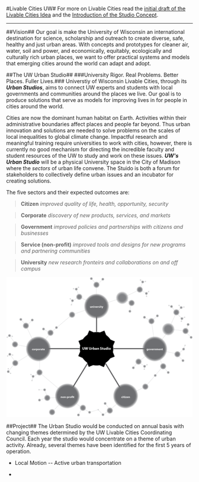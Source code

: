 #Livable Cities UW#
For more on Livable Cities read the [initial draft of the Livable Cities Idea](https://www.penflip.com/vargovargo/oldliveablecities) and the [Introduction of the Studio Concept](https://www.penflip.com/vargovargo/lcuwstudiointro).

- - -

<a name="studioplans"></a> <a name="pilotplan"></a>
##Vision##
Our goal is make the University of Wisconsin an international destination for science, scholarship and outreach to create diverse, safe, healthy and just urban areas. With concepts and prototypes for cleaner air, water, soil and power, and economically, equitably, ecologically and culturally rich urban places, we want to offer practical systems and models that emerging cities around the world can adapt and adopt.

##The UW Urban Studio##
###University Rigor. Real Problems. Better Places. Fuller Lives.###
Universtiy of Wisconsin Livable Cities, through its ___Urban Studios___, aims to connect UW experts and students with local governments and communities around the places we live. Our goal is to produce solutions that serve as models for improving lives in for people in cities around the world.  

Cities are now the dominant human habitat on Earth. Activities within their administrative boundaries affect places and people far beyond.  Thus urban innovation and solutions are needed to solve problems on the scales of local inequalities to global climate change. Impactful research and meaningful training require universities to work with cities, however, there is currently no good mechanism for directing the incredible faculty and student resources of the UW to study and work on these issues.  ___UW's Urban Studio___ will be a physical University space in the City of Madison where the _sectors_ of urban life convene. The Stuido is both a forum for stakeholders to collectively define urban issues and an incubator for creating solutions.

The five sectors and their expected outcomes are:

>__Citizen__
>_improved quality of life, health, opportunity, security_

>__Corporate__
>_discovery of new products, services, and markets_

>__Government__
>_improved policies and partnerships with citizens and businesses_

>__Service (non-profit)__
>_improved tools and designs for new programs and partnering communities_

>__University__
>_new research fronteirs and collaborations on and off campus_

![network_studio.png](images/network_studio.png)

##Project##
The Urban Studio would be conducted on annual basis with changing themes determined by the UW Livable Cities Coordinating Council. Each year the studio would concentrate on a theme of urban activity. Already, several themes have been identified for the first 5 years of operation.

+ Local Motion -- Active urban transportation

+ 
